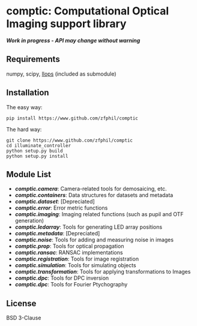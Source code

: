 # comptic: Computational Optical Imaging support library
***Work in progress - API may change without warning***

## Requirements
numpy, scipy, [llops](http://www.github.com/zfphil/llops) (included as submodule)

## Installation
The easy way:
```shell
pip install https://www.github.com/zfphil/comptic
```

The hard way:
```shell
git clone https://www.github.com/zfphil/comptic
cd illuminate_controller
python setup.py build
python setup.py install
```

## Module List
- ***comptic.camera***: Camera-related tools for demosaicing, etc.
- ***comptic.containers***: Data structures for datasets and metadata
- ***comptic.dataset***: [Depreciated]
- ***comptic.error***: Error metric functions
- ***comptic.imaging***: Imaging related functions (such as pupil and OTF generation)
- ***comptic.ledarray***: Tools for generating LED array positions
- ***comptic.metadata***: [Depreciated]
- ***comptic.noise***: Tools for adding and measuring noise in images
- ***comptic.prop***: Tools for optical propagation
- ***comptic.ransac***: RANSAC implementations
- ***comptic.registration***: Tools for image registration
- ***comptic.simulation***: Tools for simulating objects
- ***comptic.transformation***: Tools for applying transformations to Images
- ***comptic.dpc***: Tools for DPC inversion
- ***comptic.dpc***: Tools for Fourier Ptychography

## License
BSD 3-Clause
